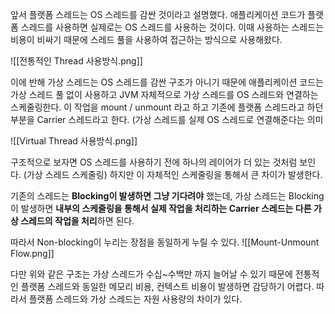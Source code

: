 앞서 플랫폼 스레드는 OS 스레드를 감싼 것이라고 설명했다. 애플리케이션 코드가 플랫폼 스레드를 사용하면 실제로는 OS 스레드를 사용하는 것이다.
이때 사용하는 스레드는 비용이 비싸기 때문에 스레드 풀을 사용하여 접근하는 방식으로 사용해왔다.

![[전통적인 Thread 사용방식.png]]

이에 반해 가상 스레드는 OS 스레드를 감싼 구조가 아니기 때문에 애플리케이션 코드는 가상 스레드 풀 없이 사용하고 JVM 자체적으로 가상 스레드를 OS 스레드와 연결하는 스케줄링한다.
이 작업을 mount / unmount 라고 하고 기존에 플랫폼 스레드라고 하던 부분을 Carrier 스레드라고 한다. (가상 스레드를 실제 OS 스레드로 연결해준다는 의미

![[Virtual Thread 사용방식.png]]

구조적으로 보자면 OS 스레드를 사용하기 전에 하나의 레이어가 더 있는 것처럼 보인다. (가상 스레드 스케줄링) 하지만 이 자체적인 스케줄링을 통해서 큰 차이가 발생한다.

기존의 스레드는 **Blocking이 발생하면 그냥 기다려야** 했는데, 가상 스레드는 Blocking이 발생하면 **내부의 스케줄링을 통해서 실제 작업을 처리하는 Carrier 스레드는 다른 가상 스레드의 작업을 처리**하면 된다.

따라서 Non-blocking이 누리는 장점을 동일하게 누릴 수 있다.
![[Mount-Unmount Flow.png]]

다만 위와 같은 구조는 가상 스레드가 수십~수백만 까지 늘어날 수 있기 때문에 전통적인 플랫폼 스레드와 동일한 메모리 비용, 컨텍스트 비용이 발생하면 감당하기 어렵다.
따라서 플랫폼 스레드와 가상 스레드는 자원 사용량의 차이가 있다.
